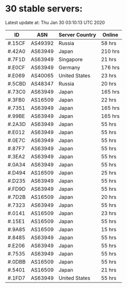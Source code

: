# 30 stable servers:

Latest update at: Thu Jan 30 03:10:13 UTC 2020

| ID | ASN | Server Country | Online |
| -- | --- | -------------- | ------ |
| #.15CF | AS49392 | Russia | 58 hrs |
| #.42A0 | AS63949 | Japan | 210 hrs |
| #.7F1D | AS63949 | Singapore | 21 hrs |
| #.E0CF | AS63949 | Germany | 176 hrs |
| #.E069 | AS40065 | United States | 23 hrs |
| #.5CBD | AS48347 | Russia | 20 hrs |
| #.73C0 | AS63949 | Japan | 165 hrs |
| #.3FB0 | AS16509 | Japan | 22 hrs |
| #.7351 | AS63949 | Japan | 165 hrs |
| #.99BE | AS63949 | Japan | 165 hrs |
| #.2A3D | AS63949 | Japan | 55 hrs |
| #.E012 | AS63949 | Japan | 55 hrs |
| #.0E7C | AS63949 | Japan | 55 hrs |
| #.87F7 | AS63949 | Japan | 55 hrs |
| #.3EA2 | AS63949 | Japan | 55 hrs |
| #.0A34 | AS63949 | Japan | 55 hrs |
| #.D494 | AS16509 | Japan | 25 hrs |
| #.D235 | AS63949 | Japan | 55 hrs |
| #.FD9D | AS63949 | Japan | 55 hrs |
| #.7D2B | AS16509 | Japan | 20 hrs |
| #.7323 | AS63949 | Japan | 55 hrs |
| #.0141 | AS16509 | Japan | 23 hrs |
| #.15E1 | AS16509 | Japan | 55 hrs |
| #.9A85 | AS16509 | Japan | 15 hrs |
| #.8485 | AS63949 | Japan | 55 hrs |
| #.E206 | AS63949 | Japan | 55 hrs |
| #.7535 | AS63949 | Japan | 55 hrs |
| #.0DBB | AS16509 | Japan | 55 hrs |
| #.5401 | AS16509 | Japan | 21 hrs |
| #.1FD7 | AS63949 | United States | 55 hrs |

